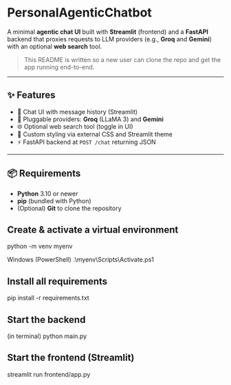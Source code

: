 # PersonalAgenticChatbot

A minimal **agentic chat UI** built with **Streamlit** (frontend) and a **FastAPI** backend that proxies requests to LLM providers (e.g., **Groq** and **Gemini**) with an optional **web search** tool.

> This README is written so a new user can clone the repo and get the app running end-to-end.

---

## ✨ Features

- 🔁 Chat UI with message history (Streamlit)
- 🧩 Pluggable providers: **Groq** (LLaMA 3) and **Gemini**
- 🌐 Optional web search tool (toggle in UI)
- 🎨 Custom styling via external CSS and Streamlit theme
- ⚡ FastAPI backend at `POST /chat` returning JSON

---

## 📦 Requirements

- **Python** 3.10 or newer  
- **pip** (bundled with Python)
- (Optional) **Git** to clone the repository

## Create & activate a virtual environment
python -m venv myenv

Windows (PowerShell)
.\myenv\Scripts\Activate.ps1 

## Install all requirements
pip install -r requirements.txt

## Start the backend
(in terminal)
python main.py

## Start the frontend (Streamlit)
streamlit run frontend/app.py
